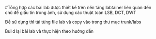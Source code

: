 #Tổng hợp các bài lab được thiết kế trên nền tảng labtainer liên quan đến chủ đề giấu tin trong ảnh, sử dụng các thuật toán LSB, DCT, DWT

Để sử dụng thì tải từng file lab và copy vào trong thư mục trunk/labs

Build lại bài lab và thực hiện theo hướng dẫn
